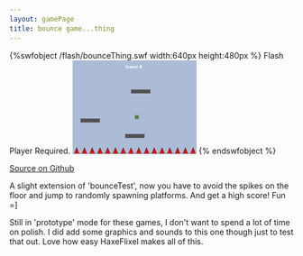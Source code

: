 ```yaml
---
layout: gamePage
title: bounce game...thing
---
```

{%swfobject /flash/bounceThing.swf width:640px height:480px %} Flash Player Required. <img class="fl" src="/images/bounceGame.png" /> {% endswfobject %}
<br />

[Source on Github](https://github.com/jonathanhirz/bouncegame)

A slight extension of 'bounceTest', now you have to avoid the spikes on the floor and jump to randomly spawning platforms. And get a high score! Fun =]

Still in 'prototype' mode for these games, I don't want to spend a lot of time on polish. I did add some graphics and sounds to this one though just to test that out. Love how easy HaxeFlixel makes all of this.